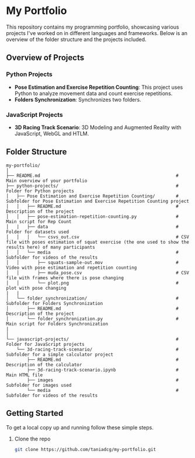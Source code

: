 # My Portfolio

This repository contains my programming portfolio, showcasing various projects I've worked on in different languages and frameworks. Below is an overview of the folder structure and the projects included.

## Overview of Projects

### Python Projects
- **Pose Estimation and Exercise Repetition Counting**: This project uses Python to analyze movement data and count exercise repetitions.
- **Folders Synchronization**: Synchronizes two folders.

### JavaScript Projects
- **3D Racing Track Scenario**: 3D Modeling and Augmented Reality with JavaScript, WebGL and HTLM.

## Folder Structure

```
my-portfolio/
│
├── README.md                                                    # Main overview of your portfolio
├── python-projects/                                             # Folder for Python projects
│   ├── Pose Estimation and Exercise Repetition Counting/        # Subfolder for Pose Estimation and Exercise Repetition Counting project
│   │   ├── README.md                                            # Description of the project
│   │   ├── pose-estimation-repetition-counting.py               # Main script for Rep Count
│   |   ├── data                                                 # Folder for datasets used
│   │   │   └── csvs_out.csv                                     # CSV file with poses estimation of squat exercise (the one used to show the results here) of many participants 
│   │   └── media                                                # Subfolder for videos of the results
│   │       ├── squats-sample-out.mov                            # Video with pose estimation and repetition counting
│   │       ├── muda_pose.csv                                    # CSV file with frames where there is pose changing
│   │       └── plot.png                                         # plot with pose changing
|   |
│   └── folder_synchronization/                                  # Subfolder for Folders Synchronization
│       ├── README.md                                            # Description of the project
│       └── folder_synchronization.py                            # Main script for Folders Synchronization
|   
│
└── javascript-projects/                                         # Folder for JavaScript projects
    └── 3d-racing-track-scenario/                                # Subfolder for a simple calculator project
        ├── README.md                                            # Description of the calculator
        ├── 3d-racing-track-scenario.ipynb                       # Main HTML file
        ├── images                                               # Subfolder for images used
        └── media                                                # Subfolder for videos of the results
``` 

## Getting Started

To get a local copy up and running follow these simple steps.

1. Clone the repo
   ```bash
   git clone https://github.com/taniadcg/my-portfolio.git


